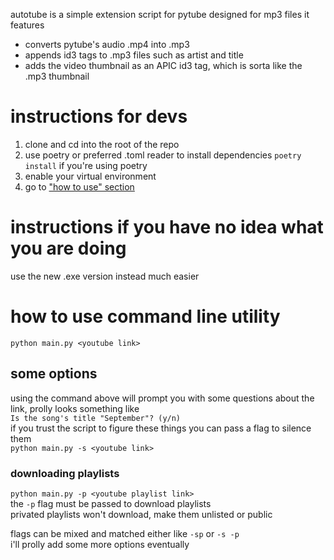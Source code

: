 autotube is a simple extension script for pytube designed for mp3 files
it features

- converts pytube's audio .mp4 into .mp3
- appends id3 tags to .mp3 files such as artist and title
- adds the video thumbnail as an APIC id3 tag, which is sorta like the .mp3 thumbnail

# instructions for devs

1. clone and cd into the root of the repo
2. use poetry or preferred .toml reader to install dependencies
   `poetry install` if you're using poetry
3. enable your virtual environment
4. go to ["how to use" section](https://github.com/charboneaut/autotube#how-to-use)

# instructions if you have no idea what you are doing

use the new .exe version instead much easier

# how to use command line utility

`python main.py <youtube link>`

## some options

using the command above will prompt you with some questions about the link, prolly looks something like\
`Is the song's title "September"? (y/n)`\
if you trust the script to figure these things you can pass a flag to silence them\
`python main.py -s <youtube link>`

### downloading playlists

`python main.py -p <youtube playlist link>`\
the `-p` flag must be passed to download playlists\
privated playlists won't download, make them unlisted or public

flags can be mixed and matched either like `-sp` or `-s -p`\
i'll prolly add some more options eventually
